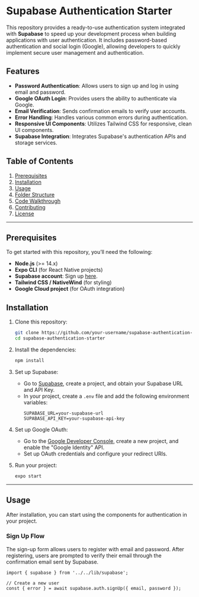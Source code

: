 # Supabase Authentication Starter

This repository provides a ready-to-use authentication system integrated with **Supabase** to speed up your development process when building applications with user authentication. It includes password-based authentication and social login (Google), allowing developers to quickly implement secure user management and authentication.

## Features

- **Password Authentication**: Allows users to sign up and log in using email and password.
- **Google OAuth Login**: Provides users the ability to authenticate via Google.
- **Email Verification**: Sends confirmation emails to verify user accounts.
- **Error Handling**: Handles various common errors during authentication.
- **Responsive UI Components**: Utilizes Tailwind CSS for responsive, clean UI components.
- **Supabase Integration**: Integrates Supabase's authentication APIs and storage services.

## Table of Contents

1. [Prerequisites](#prerequisites)
2. [Installation](#installation)
3. [Usage](#usage)
4. [Folder Structure](#folder-structure)
5. [Code Walkthrough](#code-walkthrough)
6. [Contributing](#contributing)
7. [License](#license)

---

## Prerequisites

To get started with this repository, you’ll need the following:

- **Node.js** (>= 14.x)
- **Expo CLI** (for React Native projects)
- **Supabase account**: Sign up [here](https://supabase.com).
- **Tailwind CSS / NativeWind** (for styling)
- **Google Cloud project** (for OAuth integration)

## Installation

1. Clone this repository:
    ```bash
    git clone https://github.com/your-username/supabase-authentication-starter.git
    cd supabase-authentication-starter
    ```

2. Install the dependencies:
    ```bash
    npm install
    ```

3. Set up Supabase:
    - Go to [Supabase](https://supabase.com), create a project, and obtain your Supabase URL and API Key.
    - In your project, create a `.env` file and add the following environment variables:
      ```env
      SUPABASE_URL=your-supabase-url
      SUPABASE_API_KEY=your-supabase-api-key
      ```

4. Set up Google OAuth:
    - Go to the [Google Developer Console](https://console.developers.google.com/), create a new project, and enable the "Google Identity" API.
    - Set up OAuth credentials and configure your redirect URIs.

5. Run your project:
    ```bash
    expo start
    ```

---

## Usage

After installation, you can start using the components for authentication in your project.

### Sign Up Flow
The sign-up form allows users to register with email and password. After registering, users are prompted to verify their email through the confirmation email sent by Supabase.

```tsx
import { supabase } from '../../lib/supabase';

// Create a new user
const { error } = await supabase.auth.signUp({ email, password });